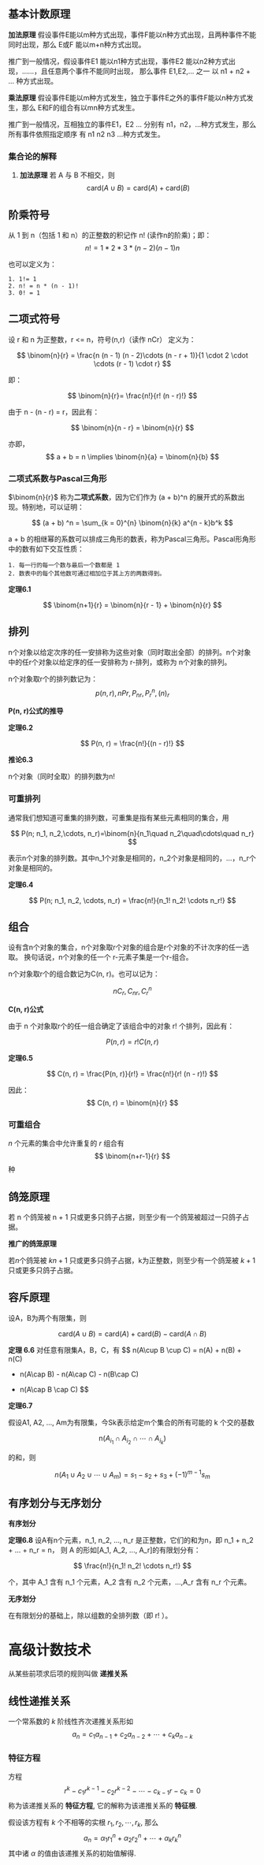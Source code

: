 ## 基本计数原理

**加法原理** 假设事件E能以m种方式出现，事件F能以n种方式出现，且两种事件不能同时出现，那么 E或F 能以m+n种方式出现。

推广到一般情况，假设事件E1 能以n1种方式出现，事件E2 能以n2种方式出现，……，且任意两个事件不能同时出现，
那么事件 E1,E2,... 之一 以 n1 + n2 + ... 种方式出现。

**乘法原理** 假设事件E能以m种方式发生，独立于事件E之外的事件F能以n种方式发生，那么 E和F的组合有以mn种方式发生。

推广到一般情况，互相独立的事件E1，E2 ... 分别有 n1，n2，...种方式发生，那么所有事件依照指定顺序 有 n1 n2 n3 ...种方式发生。

### 集合论的解释

  1. **加法原理** 若 A 与 B 不相交，则
    $$
    \textrm{card}(A \cup B) = \textrm{card}(A) + \textrm{card}(B)
    $$




## 阶乘符号

从 1 到 n（包括 1 和 n）的正整数的积记作 n! (读作n的阶乘)；即：
$$
n! = 1 * 2 * 3 * (n - 2)(n - 1) n
$$

也可以定义为：

    1. 1!= 1
    2. n! = n * (n - 1)!
    3. 0! = 1

## 二项式符号

设 r 和 n 为正整数，r <= n，符号(n,r)（读作 nCr） 定义为：

$$
\binom{n}{r} = \frac{n (n - 1) (n - 2)\cdots (n - r + 1)}{1 \cdot 2 \cdot \cdots (r - 1) \cdot r}
$$

即：

$$
\binom{n}{r}= \frac{n!}{r! (n - r)!}
$$

由于 n - (n - r) = r，因此有：

$$
\binom{n}{n - r} = \binom{n}{r}
$$

亦即，
$$
a + b = n \implies \binom{n}{a} = \binom{n}{b}
$$

### 二项式系数与Pascal三角形

$\binom{n}{r}$ 称为**二项式系数**，因为它们作为 (a + b)^n 的展开式的系数出现。特别地，可以证明：

$$
(a + b) ^n = \sum_{k = 0}^{n} \binom{n}{k} a^{n - k}b^k
$$

a + b 的相继幂的系数可以排成三角形的数表，称为Pascal三角形。Pascal形角形中的数有如下交互性质：

    1. 每一行的每一个数与最后一个数都是 1
    2. 数表中的每个其他数可通过相加位于其上方的两数得到。

**定理6.1**

$$
\binom{n+1}{r} = \binom{n}{r - 1} + \binom{n}{r}
$$

## 排列

n个对象以给定次序的任一安排称为这些对象（同时取出全部）的排列。n个对象中的任r个对象以给定序的任一安排称为 r-排列，或称为 n个对象的排列。

n个对象取r个的排列数记为：
$$
p(n, r), nPr, P_{nr}, P_r^n, (n)_r
$$

**P(n, r)公式的推导**

**定理6.2**

$$
P(n, r) = \frac{n!}{(n - r)!}
$$

**推论6.3**

n个对象（同时全取）的排列数为n!

### 可重排列

通常我们想知道可重集的排列数，可重集是指有某些元素相同的集合，用

$$
P(n; n_1, n_2,\cdots, n_r)=\binom{n}{n_1\quad n_2\quad\cdots\quad n_r}
$$

表示n个对象的排列数。其中n_1个对象是相同的，n_2个对象是相同的，...，n_r个对象是相同的。

**定理6.4**

$$
P(n; n_1, n_2, \cdots, n_r) = \frac{n!}{n_1! n_2! \cdots n_r!}
$$

## 组合

设有含n个对象的集合，n个对象取r个对象的组合是r个对象的不计次序的任一选取。
换句话说，n个对象的任一个 r-元素子集是一个r-组合。

n个对象取r个的组合数记为C(n, r)。也可以记为：

$$
nC_r, C_{nr}, C_r^n
$$

**C(n, r)公式**

由于 n 个对象取r个的任一组合确定了该组合中的对象 r! 个排列，因此有：

$$
P(n, r) = r!C(n, r)
$$

**定理6.5**

$$
C(n, r) = \frac{P(n, r)}{r!} = \frac{n!}{r! (n - r)!}
$$

因此：
$$
C(n, r) = \binom{n}{r}
$$

### 可重组合

$n$ 个元素的集合中允许重复的 $r$ 组合有
$$
\binom{n+r-1}{r}
$$
种

## 鸽笼原理

若 n 个鸽笼被 n + 1 只或更多只鸽子占据，则至少有一个鸽笼被超过一只鸽子占据。

**推广的鸽笼原理**

若$n$个鸽笼被 $kn + 1$ 只或更多只鸽子占据，k为正整数，则至少有一个鸽笼被 $k+1$ 只或更多只鸽子占据。

## 容斥原理

设A，B为两个有限集，则

$$
\text{card}(A\cup B) = \text{card}(A) + \text{card}(B) - \text{card}(A \cap B)
$$

**定理 6.6** 对任意有限集A，B，C，有
$$
n(A\cup B \cup C) = n(A) + n(B) + n(C)
 - n(A\cap B) - n(A\cap C) - n(B\cap C)
 + n(A\cap B \cap C)
$$

**定理6.7**

假设A1, A2, ..., Am为有限集，今Sk表示给定m个集合的所有可能的 k 个交的基数

$$
\text{n}(A_{i_1} \cap A_{i_2} \cap \cdots \cap A_{i_k})
$$

的和，则

$$
n(A_1 \cup A_2 \cup \cdots \cup A_m) = s_1 - s_2 + s_3 + (-1)^{m - 1} s_m
$$

## 有序划分与无序划分

**有序划分**

**定理6.8** 设A有n个元素，n_1, n_2, ..., n_r 是正整数，它们的和为n，即 n_1 + n_2 + ... + n_r = n，
则 A 的形如[A_1, A_2, ..., A_r]的有限划分有：

$$
\frac{n!}{n_1! n_2! \cdots n_r!}
$$

个，其中 A_1 含有 n_1 个元素，A_2 含有 n_2 个元素，...,A_r 含有 n_r 个元素。

**无序划分**

在有限划分的基础上，除以组数的全排列数（即 r! ）。

# 高级计数技术

从某些前项求后项的规则叫做 **递推关系**

## 线性递推关系

一个常系数的 $k$ 阶线性齐次递推关系形如
$$
a_{n}=c_{1} a_{n-1}+c_{2} a_{n-2}+\cdots+c_{k} a_{n-k}
$$

### 特征方程

方程
$$
r^{k}-c_{1} r^{k-1}-c_{2} r^{k-2}-\cdots-c_{k-1} r-c_{k}=0
$$
称为该递推关系的 **特征方程**, 它的解称为该递推关系的 **特征根**.

假设该方程有 $k$ 个不相等的实根 $r_{1}, r_{2}, \cdots, r_{k}$, 那么
$$
a_{n}=\alpha_{1} r_{1}^{n}+\alpha_{2} r_{2}^{n}+\cdots+\alpha_{k} r_{k}^{n}
$$
其中诸 $\alpha$ 的值由该递推关系的初始值解得.